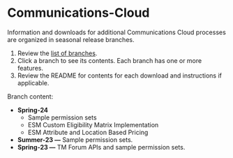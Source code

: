 # Communications-Cloud

Information and downloads for additional Communications Cloud processes are organized in seasonal release branches.


1. Review the [list of branches](https://github.com/Salesforce-Industries-Process-Library/Communications-Cloud/branches).
2. Click a branch to see its contents. Each branch has one or more features.
3. Review the README for contents for each download and instructions if applicable.

Branch content:
- **Spring-24** 
    - Sample permission sets
    - ESM Custom Eligibility Matrix Implementation
    - ESM Attribute and Location Based Pricing
- **Summer-23 —** Sample permission sets.
- **Spring-23 —** TM Forum APIs and sample permission sets.

